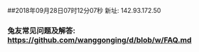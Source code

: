 ##2018年09月28日07时12分07秒 新址: 142.93.172.50
### 兔友常见问题及解答: https://github.com/wanggonging/d/blob/w/FAQ.md
